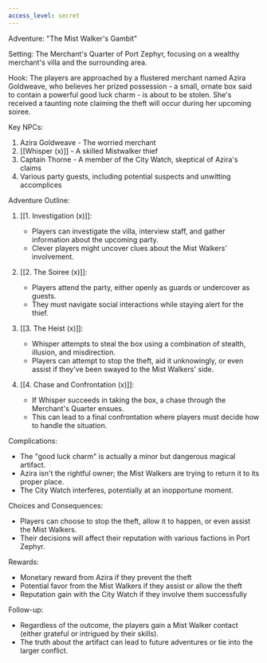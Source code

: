 ```yaml
---
access_level: secret
---
```


Adventure: "The Mist Walker's Gambit"

Setting: The Merchant's Quarter of Port Zephyr, focusing on a wealthy merchant's villa and the surrounding area.

Hook: The players are approached by a flustered merchant named Azira Goldweave, who believes her prized possession - a small, ornate box said to contain a powerful good luck charm - is about to be stolen. She's received a taunting note claiming the theft will occur during her upcoming soiree.

Key NPCs:
1. Azira Goldweave - The worried merchant
2. [[Whisper (x)]] - A skilled Mistwalker thief
3. Captain Thorne - A member of the City Watch, skeptical of Azira's claims
4. Various party guests, including potential suspects and unwitting accomplices

Adventure Outline:

1. [[1. Investigation (x)]]:
   - Players can investigate the villa, interview staff, and gather information about the upcoming party.
   - Clever players might uncover clues about the Mist Walkers' involvement.

2. [[2. The Soiree (x)]]:
   - Players attend the party, either openly as guards or undercover as guests.
   - They must navigate social interactions while staying alert for the thief.

3. [[3. The Heist (x)]]:
   - Whisper attempts to steal the box using a combination of stealth, illusion, and misdirection.
   - Players can attempt to stop the theft, aid it unknowingly, or even assist if they've been swayed to the Mist Walkers' side.

4. [[4. Chase and Confrontation (x)]]:
   - If Whisper succeeds in taking the box, a chase through the Merchant's Quarter ensues.
   - This can lead to a final confrontation where players must decide how to handle the situation.

Complications:
- The "good luck charm" is actually a minor but dangerous magical artifact.
- Azira isn't the rightful owner; the Mist Walkers are trying to return it to its proper place.
- The City Watch interferes, potentially at an inopportune moment.

Choices and Consequences:
- Players can choose to stop the theft, allow it to happen, or even assist the Mist Walkers.
- Their decisions will affect their reputation with various factions in Port Zephyr.

Rewards:
- Monetary reward from Azira if they prevent the theft
- Potential favor from the Mist Walkers if they assist or allow the theft
- Reputation gain with the City Watch if they involve them successfully

Follow-up:
- Regardless of the outcome, the players gain a Mist Walker contact (either grateful or intrigued by their skills).
- The truth about the artifact can lead to future adventures or tie into the larger conflict.